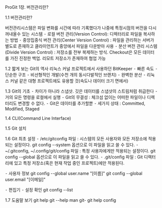 ProGit 1장. 버전관리란?

1.1 버전관리란?


버전관리시스템은 파일 변화를 시간에 따라 기록했다가 나중에 특정시점의 버전을 다시 꺼내올수 있는 시스템
⁃ 로컬 버전 관리(Version Control): 디렉터리로 파일을 복사하는 방법
⁃ 중앙집중식 버전 관리(Center Version Control) : 파일을 관리하는 서버가 별도로 존재하고 클라이언트가 중앙에서 파일을 다운받아 사용
⁃ 분산 버전 관리 시스템(Divide Version Control) : 저장소를 전부 복제하는 방식. Checkout은 모든 데이터를 가진 진정한 백업. 리모트 저장소가 존재하여 협업 가능 

1.2 짧게 보는 Git의 역사
리눅스 커널 프로젝트에서 사용하던 BitKeeper
⁃ 빠른 속도
⁃ 단순한 구조
⁃ 비선형적인 개발(수천 개의 동시다발적인 브랜치)
⁃ 완벽한 분산
⁃ 리눅스 커널 같은 대형 프로젝트에도 유용할 것(속도나 데이터 크기 면에서)

1.3 Git의 기초
⁃ 차이가 아니라 스냅샷. 깃은 데이터를 스냅샷의 스트림처럼 취급한다
⁃ 거의 모든 명령을 로컬에서 실행
⁃ Git의 무결성 : 체크섬 없이는 어떠한 파일이나 디렉터리도 변경할 수 없다. 
⁃ Git은 데이터를 추가할뿐 
⁃ 세가지 상태 : Committed, Modified, Staged 

1.4 CLI(Command Line Interface)

1.5 Git 설치

1.6 Git 최초 설정
⁃ /etc/gitconfig 파일 : 시스템의 모든 사용자와 모든 저장소에 적용되는 설정이다. git config --system 옵션으로 이 파일을 읽고 쓸 수 있다.
⁃ ~/.gitconfig, ~/.config/git/config 파일 : 특정 사용자에게만 적용되는 설정이다. git config --global 옵션으로 이 파일을 읽고 쓸 수 있다.
⁃ .git/config 파일 : Git 디렉터리에 있고 특정 저장소(혹은 현재 작업 중인 프로젝트)에만 적용된다.

⁃ 사용자 정보
git config --global user.name "[이름]"
git config --global user.email "[이메일]"

⁃ 편집기
⁃ 설정 확인
git config --list

1.7 도움말 보기
git help <verb>
git <verb> --help
man git-<verb>
git help config
